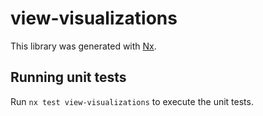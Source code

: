 # view-visualizations

This library was generated with [Nx](https://nx.dev).

## Running unit tests

Run `nx test view-visualizations` to execute the unit tests.
